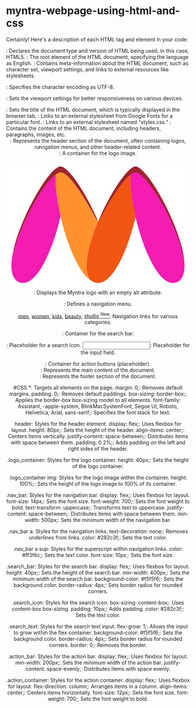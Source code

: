 # myntra-webpage-using-html-and-css

Certainly! Here's a description of each HTML tag and element in your code:

<!DOCTYPE html>: Declares the document type and version of HTML being used, in this case, HTML5.

<html lang="en">: The root element of the HTML document, specifying the language as English.

<head>: Contains meta-information about the HTML document, such as character set, viewport settings, and links to external resources like stylesheets.

<meta charset="UTF-8">: Specifies the character encoding as UTF-8.

<meta name="viewport" content="width=device-width, initial-scale=1.0">: Sets the viewport settings for better responsiveness on various devices.

<title>Myntra</title>: Sets the title of the HTML document, which is typically displayed in the browser tab.

<link rel="stylesheet" href="https://fonts.googleapis.com/css2?family=Material+Symbols+Outlined:opsz,wght,FILL,GRAD@20..48,100..700,0..1,-50..200">: Links to an external stylesheet from Google Fonts for a particular font.

<link rel="stylesheet" href="styles.css">: Links to an external stylesheet named "styles.css."

<body>: Contains the content of the HTML document, including headers, paragraphs, images, etc.

<header>: Represents the header section of the document, often containing logos, navigation menus, and other header-related content.

<div class="logo_container">: A container for the logo image.

<img src="images\myntra_logo.svg" alt="">: Displays the Myntra logo with an empty alt attribute.

<nav class="nav_bar">: Defines a navigation menu.

<a href="#">men</a>, <a href="#">women</a>, <a href="#">kids</a>, <a href="#">beauty</a>, <a href="#">studio <sup>New</sup></a>: Navigation links for various categories.
<div class="search_bar">: Container for the search bar.

<span class="Material-Symbols-Outlined search_icon"></span>: Placeholder for a search icon.
<input>: Placeholder for the input field.
<nav class="action_container">: Container for action buttons (placeholder).

<main>: Represents the main content of the document.

<footer>: Represents the footer section of the document.


#CSS
*: Targets all elements on the page.
margin: 0;: Removes default margins.
padding: 0;: Removes default paddings.
box-sizing: border-box;: Applies the border-box box-sizing model to all elements.
font-family: Assistant, -apple-system, BlinkMacSystemFont, Segoe UI, Roboto, Helvetica, Arial, sans-serif;: Specifies the font stack for text.

header: Styles for the header element.
display: flex;: Uses flexbox for layout.
height: 80px;: Sets the height of the header.
align-items: center;: Centers items vertically.
justify-content: space-between;: Distributes items with space between them.
padding: 0 2%;: Adds padding on the left and right sides of the header.

.logo_container: Styles for the logo container.
height: 40px;: Sets the height of the logo container.

.logo_container img: Styles for the logo image within the container.
height: 100%;: Sets the height of the logo image to 100% of its container.

.nav_bar: Styles for the navigation bar.
display: flex;: Uses flexbox for layout.
font-size: 14px;: Sets the font size.
font-weight: 700;: Sets the font weight to bold.
text-transform: uppercase;: Transforms text to uppercase.
justify-content: space-between;: Distributes items with space between them.
min-width: 500px;: Sets the minimum width of the navigation bar.

.nav_bar a: Styles for the navigation links.
text-decoration: none;: Removes underlines from links.
color: #282c3f;: Sets the text color.

.nav_bar a sup: Styles for the superscript within navigation links.
color: #ff3f6c;: Sets the text color.
font-size: 10px;: Sets the font size.

.search_bar: Styles for the search bar.
display: flex;: Uses flexbox for layout.
height: 40px;: Sets the height of the search bar.
min-width: 400px;: Sets the minimum width of the search bar.
background-color: #f5f5f6;: Sets the background color.
border-radius: 4px;: Sets border radius for rounded corners.

.search_icon: Styles for the search icon.
box-sizing: content-box;: Uses content-box box-sizing.
padding: 10px;: Adds padding.
color: #282c3f;: Sets the text color.

.search_text: Styles for the search text input.
flex-grow: 1;: Allows the input to grow within the flex container.
background-color: #f5f5f6;: Sets the background color.
border-radius: 4px;: Sets border radius for rounded corners.
border: 0;: Removes the border.

.action_bar: Styles for the action bar.
display: flex;: Uses flexbox for layout.
min-width: 200px;: Sets the minimum width of the action bar.
justify-content: space-evenly;: Distributes items with space evenly.

.action_container: Styles for the action container.
display: flex;: Uses flexbox for layout.
flex-direction: column;: Arranges items in a column.
align-items: center;: Centers items horizontally.
font-size: 12px;: Sets the font size.
font-weight: 700;: Sets the font weight to bold.